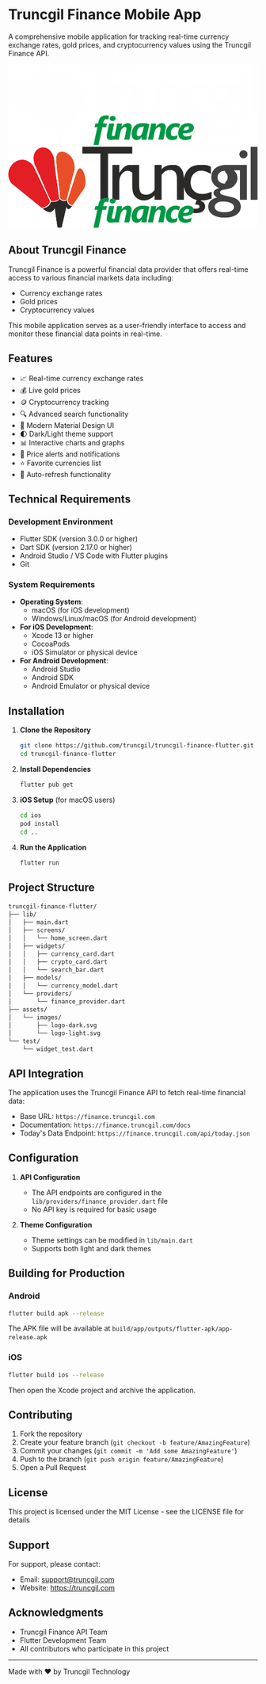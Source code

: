 # Truncgil Finance Mobile App

A comprehensive mobile application for tracking real-time currency exchange rates, gold prices, and cryptocurrency values using the Truncgil Finance API.

![Truncgil Finance Light](assets/images/logo-light.svg)
![Truncgil Finance Dark](assets/images/logo-dark.svg)

## About Truncgil Finance

Truncgil Finance is a powerful financial data provider that offers real-time access to various financial markets data including:
- Currency exchange rates
- Gold prices
- Cryptocurrency values

This mobile application serves as a user-friendly interface to access and monitor these financial data points in real-time.

## Features

- 📈 Real-time currency exchange rates
- 💰 Live gold prices
- 🪙 Cryptocurrency tracking
- 🔍 Advanced search functionality
- 📱 Modern Material Design UI
- 🌓 Dark/Light theme support
- 📊 Interactive charts and graphs
- 🔔 Price alerts and notifications
- ⭐️ Favorite currencies list
- 🔄 Auto-refresh functionality

## Technical Requirements

### Development Environment

- Flutter SDK (version 3.0.0 or higher)
- Dart SDK (version 2.17.0 or higher)
- Android Studio / VS Code with Flutter plugins
- Git

### System Requirements

- **Operating System**: 
  - macOS (for iOS development)
  - Windows/Linux/macOS (for Android development)
- **For iOS Development**:
  - Xcode 13 or higher
  - CocoaPods
  - iOS Simulator or physical device
- **For Android Development**:
  - Android Studio
  - Android SDK
  - Android Emulator or physical device

## Installation

1. **Clone the Repository**
   ```bash
   git clone https://github.com/truncgil/truncgil-finance-flutter.git
   cd truncgil-finance-flutter
   ```

2. **Install Dependencies**
   ```bash
   flutter pub get
   ```

3. **iOS Setup** (for macOS users)
   ```bash
   cd ios
   pod install
   cd ..
   ```

4. **Run the Application**
   ```bash
   flutter run
   ```

## Project Structure

```
truncgil-finance-flutter/
├── lib/
│   ├── main.dart
│   ├── screens/
│   │   └── home_screen.dart
│   ├── widgets/
│   │   ├── currency_card.dart
│   │   ├── crypto_card.dart
│   │   └── search_bar.dart
│   ├── models/
│   │   └── currency_model.dart
│   └── providers/
│       └── finance_provider.dart
├── assets/
│   └── images/
│       ├── logo-dark.svg
│       └── logo-light.svg
└── test/
    └── widget_test.dart
```

## API Integration

The application uses the Truncgil Finance API to fetch real-time financial data:

- Base URL: `https://finance.truncgil.com`
- Documentation: `https://finance.truncgil.com/docs`
- Today's Data Endpoint: `https://finance.truncgil.com/api/today.json`

## Configuration

1. **API Configuration**
   - The API endpoints are configured in the `lib/providers/finance_provider.dart` file
   - No API key is required for basic usage

2. **Theme Configuration**
   - Theme settings can be modified in `lib/main.dart`
   - Supports both light and dark themes

## Building for Production

### Android
```bash
flutter build apk --release
```
The APK file will be available at `build/app/outputs/flutter-apk/app-release.apk`

### iOS
```bash
flutter build ios --release
```
Then open the Xcode project and archive the application.

## Contributing

1. Fork the repository
2. Create your feature branch (`git checkout -b feature/AmazingFeature`)
3. Commit your changes (`git commit -m 'Add some AmazingFeature'`)
4. Push to the branch (`git push origin feature/AmazingFeature`)
5. Open a Pull Request

## License

This project is licensed under the MIT License - see the LICENSE file for details

## Support

For support, please contact:
- Email: support@truncgil.com
- Website: https://truncgil.com

## Acknowledgments

- Truncgil Finance API Team
- Flutter Development Team
- All contributors who participate in this project

---

Made with ❤️ by Truncgil Technology

